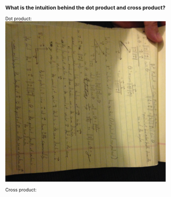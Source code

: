 ### What is the intuition behind the dot product and cross product?

Dot product:
![lesson_19](lesson_19_1.jpeg)

Cross product:
